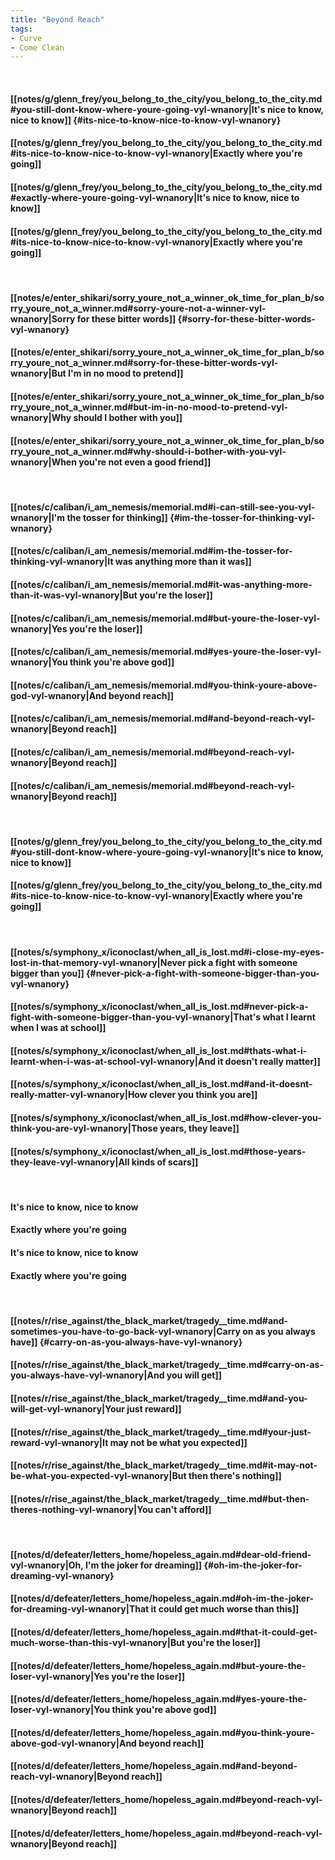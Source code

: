 ```yaml
---
title: "Beyond Reach"
tags:
- Curve
- Come Clean
---
```

&nbsp;
#### [[notes/g/glenn_frey/you_belong_to_the_city/you_belong_to_the_city.md#you-still-dont-know-where-youre-going-vyl-wnanory|It's nice to know, nice to know]] {#its-nice-to-know-nice-to-know-vyl-wnanory}
#### [[notes/g/glenn_frey/you_belong_to_the_city/you_belong_to_the_city.md#its-nice-to-know-nice-to-know-vyl-wnanory|Exactly where you're going]]
#### [[notes/g/glenn_frey/you_belong_to_the_city/you_belong_to_the_city.md#exactly-where-youre-going-vyl-wnanory|It's nice to know, nice to know]]
#### [[notes/g/glenn_frey/you_belong_to_the_city/you_belong_to_the_city.md#its-nice-to-know-nice-to-know-vyl-wnanory|Exactly where you're going]]
&nbsp;
#### [[notes/e/enter_shikari/sorry_youre_not_a_winner_ok_time_for_plan_b/sorry_youre_not_a_winner.md#sorry-youre-not-a-winner-vyl-wnanory|Sorry for these bitter words]] {#sorry-for-these-bitter-words-vyl-wnanory}
#### [[notes/e/enter_shikari/sorry_youre_not_a_winner_ok_time_for_plan_b/sorry_youre_not_a_winner.md#sorry-for-these-bitter-words-vyl-wnanory|But I'm in no mood to pretend]]
#### [[notes/e/enter_shikari/sorry_youre_not_a_winner_ok_time_for_plan_b/sorry_youre_not_a_winner.md#but-im-in-no-mood-to-pretend-vyl-wnanory|Why should I bother with you]]
#### [[notes/e/enter_shikari/sorry_youre_not_a_winner_ok_time_for_plan_b/sorry_youre_not_a_winner.md#why-should-i-bother-with-you-vyl-wnanory|When you're not even a good friend]]
&nbsp;
#### [[notes/c/caliban/i_am_nemesis/memorial.md#i-can-still-see-you-vyl-wnanory|I'm the tosser for thinking]] {#im-the-tosser-for-thinking-vyl-wnanory}
#### [[notes/c/caliban/i_am_nemesis/memorial.md#im-the-tosser-for-thinking-vyl-wnanory|It was anything more than it was]]
#### [[notes/c/caliban/i_am_nemesis/memorial.md#it-was-anything-more-than-it-was-vyl-wnanory|But you're the loser]]
#### [[notes/c/caliban/i_am_nemesis/memorial.md#but-youre-the-loser-vyl-wnanory|Yes you're the loser]]
#### [[notes/c/caliban/i_am_nemesis/memorial.md#yes-youre-the-loser-vyl-wnanory|You think you're above god]]
#### [[notes/c/caliban/i_am_nemesis/memorial.md#you-think-youre-above-god-vyl-wnanory|And beyond reach]]
#### [[notes/c/caliban/i_am_nemesis/memorial.md#and-beyond-reach-vyl-wnanory|Beyond reach]]
#### [[notes/c/caliban/i_am_nemesis/memorial.md#beyond-reach-vyl-wnanory|Beyond reach]]
#### [[notes/c/caliban/i_am_nemesis/memorial.md#beyond-reach-vyl-wnanory|Beyond reach]]
&nbsp;
#### [[notes/g/glenn_frey/you_belong_to_the_city/you_belong_to_the_city.md#you-still-dont-know-where-youre-going-vyl-wnanory|It's nice to know, nice to know]]
#### [[notes/g/glenn_frey/you_belong_to_the_city/you_belong_to_the_city.md#its-nice-to-know-nice-to-know-vyl-wnanory|Exactly where you're going]]
&nbsp;
#### [[notes/s/symphony_x/iconoclast/when_all_is_lost.md#i-close-my-eyes-lost-in-that-memory-vyl-wnanory|Never pick a fight with someone bigger than you]] {#never-pick-a-fight-with-someone-bigger-than-you-vyl-wnanory}
#### [[notes/s/symphony_x/iconoclast/when_all_is_lost.md#never-pick-a-fight-with-someone-bigger-than-you-vyl-wnanory|That's what I learnt when I was at school]]
#### [[notes/s/symphony_x/iconoclast/when_all_is_lost.md#thats-what-i-learnt-when-i-was-at-school-vyl-wnanory|And it doesn't really matter]]
#### [[notes/s/symphony_x/iconoclast/when_all_is_lost.md#and-it-doesnt-really-matter-vyl-wnanory|How clever you think you are]]
#### [[notes/s/symphony_x/iconoclast/when_all_is_lost.md#how-clever-you-think-you-are-vyl-wnanory|Those years, they leave]]
#### [[notes/s/symphony_x/iconoclast/when_all_is_lost.md#those-years-they-leave-vyl-wnanory|All kinds of scars]]
&nbsp;
#### It's nice to know, nice to know
#### Exactly where you're going
#### It's nice to know, nice to know
#### Exactly where you're going
&nbsp;
#### [[notes/r/rise_against/the_black_market/tragedy__time.md#and-sometimes-you-have-to-go-back-vyl-wnanory|Carry on as you always have]] {#carry-on-as-you-always-have-vyl-wnanory}
#### [[notes/r/rise_against/the_black_market/tragedy__time.md#carry-on-as-you-always-have-vyl-wnanory|And you will get]]
#### [[notes/r/rise_against/the_black_market/tragedy__time.md#and-you-will-get-vyl-wnanory|Your just reward]]
#### [[notes/r/rise_against/the_black_market/tragedy__time.md#your-just-reward-vyl-wnanory|It may not be what you expected]]
#### [[notes/r/rise_against/the_black_market/tragedy__time.md#it-may-not-be-what-you-expected-vyl-wnanory|But then there's nothing]]
#### [[notes/r/rise_against/the_black_market/tragedy__time.md#but-then-theres-nothing-vyl-wnanory|You can't afford]]
&nbsp;
#### [[notes/d/defeater/letters_home/hopeless_again.md#dear-old-friend-vyl-wnanory|Oh, I'm the joker for dreaming]] {#oh-im-the-joker-for-dreaming-vyl-wnanory}
#### [[notes/d/defeater/letters_home/hopeless_again.md#oh-im-the-joker-for-dreaming-vyl-wnanory|That it could get much worse than this]]
#### [[notes/d/defeater/letters_home/hopeless_again.md#that-it-could-get-much-worse-than-this-vyl-wnanory|But you're the loser]]
#### [[notes/d/defeater/letters_home/hopeless_again.md#but-youre-the-loser-vyl-wnanory|Yes you're the loser]]
#### [[notes/d/defeater/letters_home/hopeless_again.md#yes-youre-the-loser-vyl-wnanory|You think you're above god]]
#### [[notes/d/defeater/letters_home/hopeless_again.md#you-think-youre-above-god-vyl-wnanory|And beyond reach]]
#### [[notes/d/defeater/letters_home/hopeless_again.md#and-beyond-reach-vyl-wnanory|Beyond reach]]
#### [[notes/d/defeater/letters_home/hopeless_again.md#beyond-reach-vyl-wnanory|Beyond reach]]
#### [[notes/d/defeater/letters_home/hopeless_again.md#beyond-reach-vyl-wnanory|Beyond reach]]
